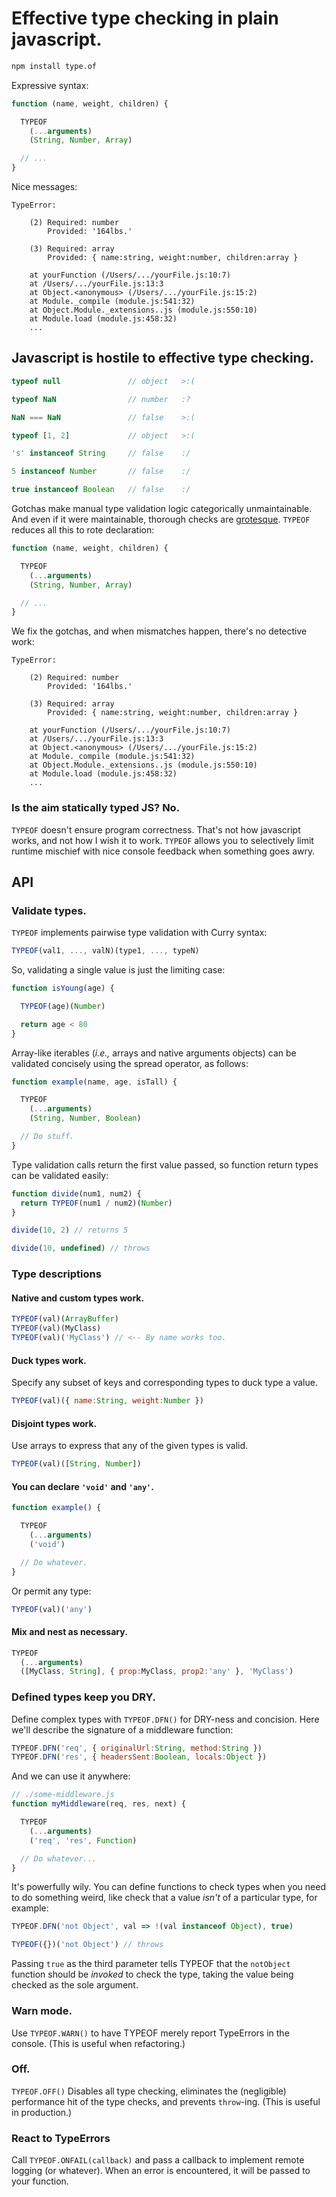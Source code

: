 # Effective type checking in plain javascript.
```sh
npm install type.of
```

Expressive syntax:
```js
function (name, weight, children) {

  TYPEOF
    (...arguments)
    (String, Number, Array)

  // ...
}
```

Nice messages:
```
TypeError:

    (2) Required: number
        Provided: '164lbs.'

    (3) Required: array
        Provided: { name:string, weight:number, children:array }

    at yourFunction (/Users/.../yourFile.js:10:7)
    at /Users/.../yourFile.js:13:3
    at Object.<anonymous> (/Users/.../yourFile.js:15:2)
    at Module._compile (module.js:541:32)
    at Object.Module._extensions..js (module.js:550:10)
    at Module.load (module.js:458:32)
    ...
```

## Javascript is hostile to effective type checking.

```js
typeof null               // object   >:(

typeof NaN                // number   :?

NaN === NaN               // false    >:(

typeof [1, 2]             // object   >:(

's' instanceof String     // false    :/

5 instanceof Number       // false    :/

true instanceof Boolean   // false    :/
```

Gotchas make manual type validation logic categorically unmaintainable. And even if it were maintainable, thorough checks are [grotesque](https://www.joyent.com/node-js/production/design/errors#an-example). `TYPEOF` reduces all this to rote declaration:

```js
function (name, weight, children) {

  TYPEOF
    (...arguments)
    (String, Number, Array)

  // ...
}
```

We fix the gotchas, and when mismatches happen, there's no detective work:

```
TypeError:

    (2) Required: number
        Provided: '164lbs.'

    (3) Required: array
        Provided: { name:string, weight:number, children:array }

    at yourFunction (/Users/.../yourFile.js:10:7)
    at /Users/.../yourFile.js:13:3
    at Object.<anonymous> (/Users/.../yourFile.js:15:2)
    at Module._compile (module.js:541:32)
    at Object.Module._extensions..js (module.js:550:10)
    at Module.load (module.js:458:32)
    ...
```

### Is the aim statically typed JS? No.
`TYPEOF` doesn't ensure program correctness. That's not how javascript works, and not how I wish it to work. `TYPEOF` allows you to selectively limit runtime mischief with nice console feedback when something goes awry.

## API
### Validate types.
`TYPEOF` implements pairwise type validation with Curry syntax:

```js
TYPEOF(val1, ..., valN)(type1, ..., typeN)
```

So, validating a single value is just the limiting case:

```js
function isYoung(age) {

  TYPEOF(age)(Number)

  return age < 80
}
```

Array-like iterables (*i.e.,* arrays and native arguments objects) can be validated concisely using the spread operator, as follows:

```js
function example(name, age, isTall) {

  TYPEOF
    (...arguments)
    (String, Number, Boolean)

  // Do stuff.
}
```

Type validation calls return the first value passed, so function return types can be validated easily:

```js
function divide(num1, num2) {
  return TYPEOF(num1 / num2)(Number)
}

divide(10, 2) // returns 5

divide(10, undefined) // throws
```

### Type descriptions
#### Native and custom types work.
```js
TYPEOF(val)(ArrayBuffer)
TYPEOF(val)(MyClass)
TYPEOF(val)('MyClass') // <-- By name works too.
```

#### Duck types work.
Specify any subset of keys and corresponding types to duck type a value.

```js
TYPEOF(val)({ name:String, weight:Number })
```

#### Disjoint types work.
Use arrays to express that any of the given types is valid.

```js
TYPEOF(val)([String, Number])
```

#### You can declare `'void'` and `'any'`.
```js
function example() {

  TYPEOF
    (...arguments)
    ('void')

  // Do whatever.
}
```

Or permit any type:

```js
TYPEOF(val)('any')
```

#### Mix and nest as necessary.
```js
TYPEOF
  (...arguments)
  ([MyClass, String], { prop:MyClass, prop2:'any' }, 'MyClass')
```

### Defined types keep you DRY.
Define complex types with `TYPEOF.DFN()` for DRY-ness and concision. Here we'll describe  the signature of a middleware function:

```js
TYPEOF.DFN('req', { originalUrl:String, method:String })
TYPEOF.DFN('res', { headersSent:Boolean, locals:Object })
```

And we can use it anywhere:

```js
// ./some-middleware.js
function myMiddleware(req, res, next) {

  TYPEOF
    (...arguments)
    ('req', 'res', Function)

  // Do whatever...
}
```
It's powerfully wily. You can define functions to check types when you need to do something weird, like check that a value *isn't* of a particular type, for example:

```js
TYPEOF.DFN('not Object', val => !(val instanceof Object), true)

TYPEOF({})('not Object') // throws
```

Passing `true` as the third parameter tells TYPEOF that the `notObject` function should be *invoked* to check the type, taking the value being checked as the sole argument.

### Warn mode.
Use `TYPEOF.WARN()` to have TYPEOF merely report TypeErrors in the console. (This is useful when refactoring.)

### Off.
`TYPEOF.OFF()` Disables all type checking, eliminates the (negligible) performance hit of the type checks, and prevents `throw`-ing. (This is useful in production.)

### React to TypeErrors
Call `TYPEOF.ONFAIL(callback)` and pass a callback to implement remote logging (or whatever). When an error is encountered, it will be passed to your function.
